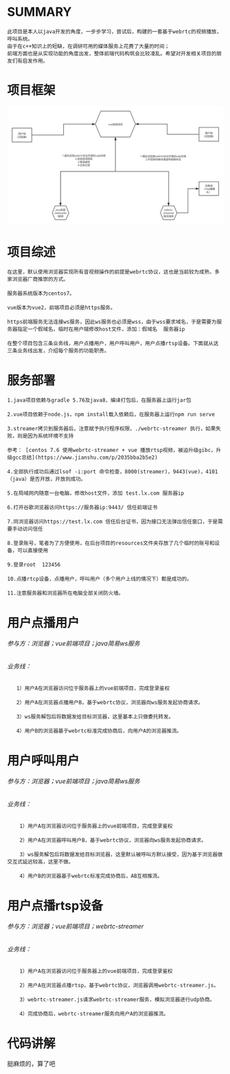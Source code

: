 # SUMMARY
    此项目是本人以java开发的角度，一步步学习，尝试后，构建的一套基于webrtc的视频播放，呼叫系统。
    由于在c++知识上的短缺，在调研可用的媒体服务上花费了大量的时间；
    前端方面也是从实现功能的角度出发，整体前端代码构筑会比较凌乱。希望对开发相关项目的朋友们有启发作用。
# 项目框架
![图片名称](https://github.com/beyoundme/webrtc-chatting-demo/blob/master/window.png) 
# 项目综述
    在这里，默认使用浏览器实现所有音视频操作的前提是webrtc协议，这也是当前较为成熟，多家浏览器厂商推崇的方式。

    服务器系统版本为centos7。

    vue版本为vue2，前端项目必须是https服务。

    https前端服务无法连接ws服务，因此ws服务也必须是wss，由于wss要求域名，于是需要为服务器指定一个假域名，临时在用户端修改host文件，添加：假域名  服务器ip

    在整个项目包含三条业务线，用户点播用户，用户呼叫用户，用户点播rtsp设备。下面就从这三条业务线出发，介绍每个服务的功能职责。
# 服务部署
    1.java项目依赖与gradle 5.76及java8，编译打包后，在服务器上运行jar包
    
    2.vue项目依赖于node.js，npm install载入依赖后，在服务器上运行npm run serve
    
    3.streamer拷贝到服务器后，注意赋予执行程序权限，./webrtc-streamer 执行，如果失败，则是因为系统环境不支持
    
    参考： [centos 7.6 使用webrtc-streamer + vue 播放rtsp视频，被迫升级gibc，升级gcc总结](https://www.jianshu.com/p/2035bba2b5e2)
    
    4.全部执行成功后通过lsof -i:port 命令检查，8000(streamer)，9443(vue)，4101（java）是否开放，开放则成功。
    
    5.在局域网内随意一台电脑，修改host文件，添加 test.lx.com 服务器ip
    
    6.打开谷歌浏览器访问https://服务器ip:9443/ 信任前端证书
    
    7.同浏览器访问https://test.lx.com 信任后台证书，因为接口无法弹出信任窗口，于是需要手动访问信任
    
    8.登录账号，笔者为了方便使用，在后台项目的resources文件夹存放了几个临时的账号和设备，可以直接使用
    
    9.登录root  123456
    
    10.点播rtcp设备，点播用户，呼叫用户（多个用户上线的情况下）都是成功的。
    
    11.注意服务器和浏览器所在电脑全部关闭防火墙。
# 用户点播用户
   ###### 参与方：浏览器；vue前端项目；java简易ws服务
   ###### 业务线：
       1）用户A在浏览器访问位于服务器上的vue前端项目，完成登录鉴权

       2）用户A在浏览器点播用户B，基于webrtc协议，浏览器向ws服务发起协商请求。

       3）ws服务解包后将数据发给目标浏览器，这里基本上只做委托转发。

       4）用户B的浏览器基于webrtc标准完成协商后，向用户A的浏览器推流。

# 用户呼叫用户
   ###### 参与方：浏览器；vue前端项目；java简易ws服务
   ###### 业务线：
        1）用户A在浏览器访问位于服务器上的vue前端项目，完成登录鉴权

        2）用户A在浏览器呼叫用户B，基于webrtc协议，浏览器向ws服务发起协商请求。

        3）ws服务解包后将数据发给目标浏览器，这里默认被呼叫方默认接受，因为基于浏览器做交互式延迟较高，这里不做。

        4）用户B的浏览器基于webrtc标准完成协商后，AB互相推流。

# 用户点播rtsp设备
   ###### 参与方：浏览器；vue前端项目；webrtc-streamer
   ###### 业务线：
        1）用户A在浏览器访问位于服务器上的vue前端项目，完成登录鉴权

        2）用户A在浏览器点播rtsp，基于webrtc协议，浏览器调用webrtc-streamer.js。

        3）webrtc-streamer.js请求webrtc-streamer服务，模拟浏览器进行udp协商。

        4）完成协商后，webrtc-streamer服务向用户A的浏览器推流。

# 代码讲解
挺麻烦的，算了吧

